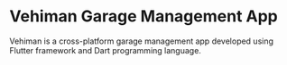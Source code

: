 # Vehiman Garage Management App
Vehiman is a cross-platform garage management app developed using Flutter framework and Dart programming language.
